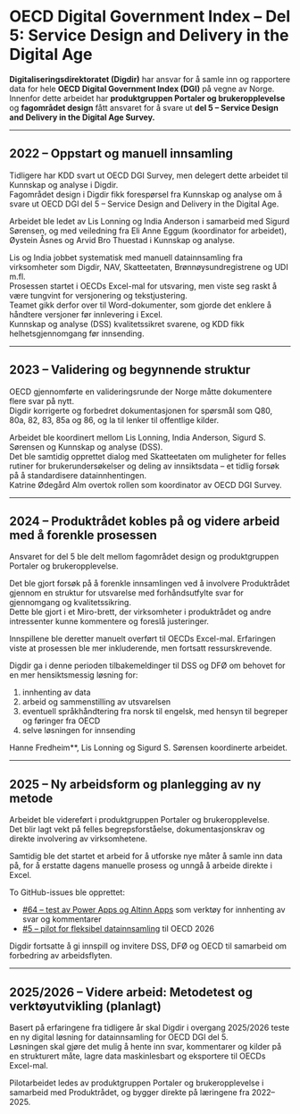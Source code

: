 # OECD Digital Government Index – Del 5: Service Design and Delivery in the Digital Age

**Digitaliseringsdirektoratet (Digdir)** har ansvar for å samle inn og rapportere data for hele **OECD Digital Government Index (DGI)** på vegne av Norge.  
Innenfor dette arbeidet har **produktgruppen Portaler og brukeropplevelse** og **fagområdet design** fått ansvaret for å svare ut **del 5 – Service Design and Delivery in the Digital Age Survey.**

---

## 2022 – Oppstart og manuell innsamling

Tidligere har KDD svart ut OECD DGI Survey, men delegert dette arbeidet til Kunnskap og analyse i Digdir.  
Fagområdet design i Digdir fikk forespørsel fra Kunnskap og analyse om å svare ut OECD DGI del 5 – Service Design and Delivery in the Digital Age.

Arbeidet ble ledet av Lis Lonning og India Anderson i samarbeid med Sigurd Sørensen, og med veiledning fra Eli Anne Eggum (koordinator for arbeidet), Øystein Åsnes og Arvid Bro Thuestad i Kunnskap og analyse.

Lis og India jobbet systematisk med manuell datainnsamling fra virksomheter som Digdir, NAV, Skatteetaten, Brønnøysundregistrene og UDI m.fl.  
Prosessen startet i OECDs Excel-mal for utsvaring, men viste seg raskt å være tungvint for versjonering og tekstjustering.  
Teamet gikk derfor over til Word-dokumenter, som gjorde det enklere å håndtere versjoner før innlevering i Excel.  
Kunnskap og analyse (DSS) kvalitetssikret svarene, og KDD fikk helhetsgjennomgang før innsending.

---

## 2023 – Validering og begynnende struktur

OECD gjennomførte en valideringsrunde der Norge måtte dokumentere flere svar på nytt.  
Digdir korrigerte og forbedret dokumentasjonen for spørsmål som Q80, 80a, 82, 83, 85a og 86, og la til lenker til offentlige kilder.

Arbeidet ble koordinert mellom Lis Lonning, India Anderson, Sigurd S. Sørensen og Kunnskap og analyse (DSS).  
Det ble samtidig opprettet dialog med Skatteetaten om muligheter for felles rutiner for brukerundersøkelser og deling av innsiktsdata – et tidlig forsøk på å standardisere datainnhentingen.  
Katrine Ødegård Alm overtok rollen som koordinator av OECD DGI Survey.

---

## 2024 – Produktrådet kobles på og videre arbeid med å forenkle prosessen

Ansvaret for del 5 ble delt mellom fagområdet design og produktgruppen Portaler og brukeropplevelse.

Det ble gjort forsøk på å forenkle innsamlingen ved å involvere Produktrådet gjennom en struktur for utsvarelse med forhåndsutfylte svar for gjennomgang og kvalitetssikring.  
Dette ble gjort i et Miro-brett, der virksomheter i produktrådet og andre intressenter kunne kommentere og foreslå justeringer.

Innspillene ble deretter manuelt overført til OECDs Excel-mal. Erfaringen viste at prosessen ble mer inkluderende, men fortsatt ressurskrevende.

Digdir ga i denne perioden tilbakemeldinger til DSS og DFØ om behovet for en mer hensiktsmessig løsning for:
1. innhenting av data  
2. arbeid og sammenstilling av utsvarelsen  
3. eventuell språkhåndtering fra norsk til engelsk, med hensyn til begreper og føringer fra OECD  
4. selve løsningen for innsending  

Hanne Fredheim**, Lis Lonning og Sigurd S. Sørensen koordinerte arbeidet.

---

## 2025 – Ny arbeidsform og planlegging av ny metode

Arbeidet ble videreført i produktgruppen Portaler og brukeropplevelse.  
Det blir lagt vekt på felles begrepsforståelse, dokumentasjonskrav og direkte involvering av virksomhetene.

Samtidig ble det startet et arbeid for å utforske nye måter å samle inn data på, for å erstatte dagens manuelle prosess og unngå å arbeide direkte i Excel.  

To GitHub-issues ble opprettet:
- [#64 – test av Power Apps og Altinn Apps](https://github.com/digdir/pg-portaler-og-brukeropplevelse/issues/64) som verktøy for innhenting av svar og kommentarer  
- [#5 – pilot for fleksibel datainnsamling](https://github.com/digdir/pg-portaler-og-brukeropplevelse/issues/5) til OECD 2026  

Digdir fortsatte å gi innspill og invitere DSS, DFØ og OECD til samarbeid om forbedring av arbeidsflyten.

---

## 2025/2026 – Videre arbeid: Metodetest og verktøyutvikling (planlagt)

Basert på erfaringene fra tidligere år skal Digdir i overgang 2025/2026 teste en ny digital løsning for datainnsamling for OECD DGI del 5.  
Løsningen skal gjøre det mulig å hente inn svar, kommentarer og kilder på en strukturert måte, lagre data maskinlesbart og eksportere til OECDs Excel-mal.

Pilotarbeidet ledes av produktgruppen Portaler og brukeropplevelse i samarbeid med Produktrådet, og bygger direkte på læringene fra 2022–2025.

